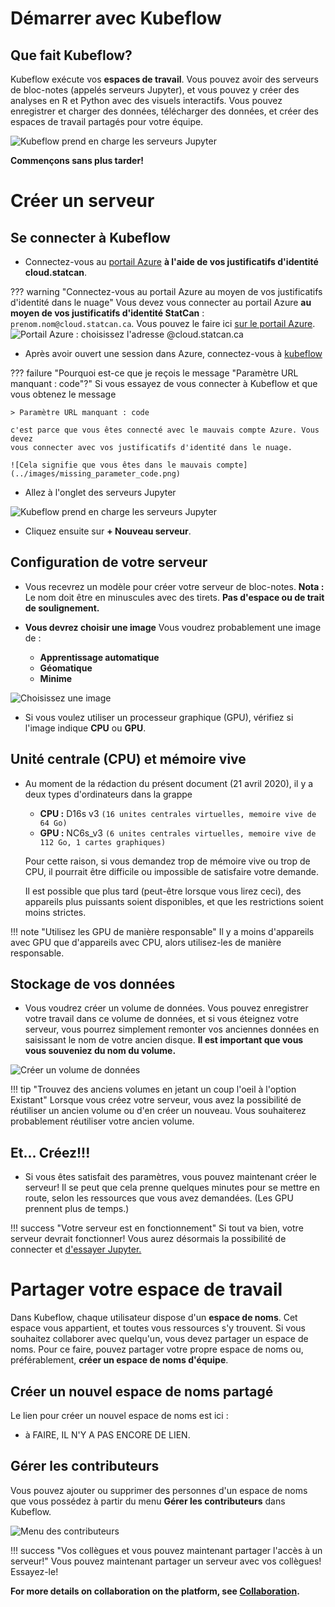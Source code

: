 # Démarrer avec Kubeflow

## Que fait Kubeflow?

Kubeflow exécute vos **espaces de travail**. Vous pouvez avoir des serveurs de
bloc-notes (appelés serveurs Jupyter), et vous pouvez y créer des analyses en R
et Python avec des visuels interactifs. Vous pouvez enregistrer et charger des
données, télécharger des données, et créer des espaces de travail partagés pour
votre équipe.

![Kubeflow prend en charge les serveurs Jupyter](../images/jupyter_visual.png)

**Commençons sans plus tarder!**

# Créer un serveur

## Se connecter à Kubeflow

- Connectez-vous au [portail Azure](https://portal.azure.com) **à l'aide de vos
  justificatifs d'identité cloud.statcan**.

<!-- prettier-ignore -->
??? warning "Connectez-vous au portail Azure au moyen de vos justificatifs d'identité dans le nuage"
    Vous devez vous connecter au portail Azure **au moyen de vos justificatifs
    d'identité StatCan** : `prenom.nom@cloud.statcan.ca`. Vous pouvez le faire
    ici [sur le portail Azure](https://portal.azure.com).
    ![Portail Azure : choisissez l'adresse `@cloud.statcan.ca`](../images/azure-login.png)

- Après avoir ouvert une session dans Azure, connectez-vous à
  [kubeflow](https://kubeflow.covid.cloud.statcan.ca)

<!-- prettier-ignore -->
??? failure "Pourquoi est-ce que je reçois le message "Paramètre URL manquant : code"?"
    Si vous essayez de vous connecter à Kubeflow et que vous obtenez le message

    > Paramètre URL manquant : code

    c'est parce que vous êtes connecté avec le mauvais compte Azure. Vous devez
    vous connecter avec vos justificatifs d'identité dans le nuage.

    ![Cela signifie que vous êtes dans le mauvais compte](../images/missing_parameter_code.png)

- Allez à l'onglet des serveurs Jupyter

![Kubeflow prend en charge les serveurs Jupyter](../images/readme/kubeflow_ui.png)

- Cliquez ensuite sur **+ Nouveau serveur**.

## Configuration de votre serveur

- Vous recevrez un modèle pour créer votre serveur de bloc-notes. **Nota :** Le
  nom doit être en minuscules avec des tirets. **Pas d'espace ou de trait de
  soulignement.**

- **Vous devrez choisir une image** Vous voudrez probablement une image de :

  - **Apprentissage automatique**
  - **Géomatique**
  - **Minime**

![Choisissez une image](../images/kubeflow_choose_an_image.png)

- Si vous voulez utiliser un processeur graphique (GPU), vérifiez si l'image
  indique **CPU** ou **GPU**.

## Unité centrale (CPU) et mémoire vive

- Au moment de la rédaction du présent document (21 avril 2020), il y a deux
  types d'ordinateurs dans la grappe

  - **CPU :** D16s v3 `(16 unites centrales virtuelles, memoire vive de 64 Go)`
  - **GPU :** NC6s_v3
    `(6 unites centrales virtuelles, memoire vive de 112 Go, 1 cartes graphiques)`

  Pour cette raison, si vous demandez trop de mémoire vive ou trop de CPU, il
  pourrait être difficile ou impossible de satisfaire votre demande.

  Il est possible que plus tard (peut-être lorsque vous lirez ceci), des
  appareils plus puissants soient disponibles, et que les restrictions soient
  moins strictes.

<!-- prettier-ignore -->
!!! note "Utilisez les GPU de manière responsable"
    Il y a moins d'appareils avec GPU que d'appareils avec CPU, alors
    utilisez-les de manière responsable.

## Stockage de vos données

- Vous voudrez créer un volume de données. Vous pouvez enregistrer votre travail
  dans ce volume de données, et si vous éteignez votre serveur, vous pourrez
  simplement remonter vos anciennes données en saisissant le nom de votre ancien
  disque. **Il est important que vous vous souveniez du nom du volume.**

![Créer un volume de données](../images/kubeflow_volumes.png)

<!-- prettier-ignore -->
!!! tip "Trouvez des anciens volumes en jetant un coup l'oeil à l'option Existant"
    Lorsque vous créez votre serveur, vous avez la possibilité de réutiliser un
    ancien volume ou d'en créer un nouveau. Vous souhaiterez probablement
    réutiliser votre ancien volume.

## Et... Créez!!!

- Si vous êtes satisfait des paramètres, vous pouvez maintenant créer le
  serveur! Il se peut que cela prenne quelques minutes pour se mettre en route,
  selon les ressources que vous avez demandées. (Les GPU prennent plus de
  temps.)

<!-- prettier-ignore -->
!!! success "Votre serveur est en fonctionnement" 
    Si tout va bien, votre serveur devrait fonctionner! Vous aurez désormais
    la possibilité de connecter et [d'essayer Jupyter.](/1-Experiences/Jupyter)

# Partager votre espace de travail

Dans Kubeflow, chaque utilisateur dispose d'un **espace de noms**. Cet espace
vous appartient, et toutes vous ressources s'y trouvent. Si vous souhaitez
collaborer avec quelqu'un, vous devez partager un espace de noms. Pour ce faire,
pouvez partager votre propre espace de noms ou, préférablement, **créer un
espace de noms d'équipe**.

## Créer un nouvel espace de noms partagé

Le lien pour créer un nouvel espace de noms est ici :

- à FAIRE, IL N'Y A PAS ENCORE DE LIEN.

## Gérer les contributeurs

Vous pouvez ajouter ou supprimer des personnes d'un espace de noms que vous
possédez à partir du menu **Gérer les contributeurs** dans Kubeflow.

![Menu des contributeurs](../images/kubeflow_contributors.png)

<!-- prettier-ignore -->
!!! success "Vos collègues et vous pouvez maintenant partager l'accès à un serveur!"
    Vous pouvez maintenant partager un serveur avec vos collègues! Essayez-le!

**For more details on collaboration on the platform, see
[Collaboration](/Collaboration).**
